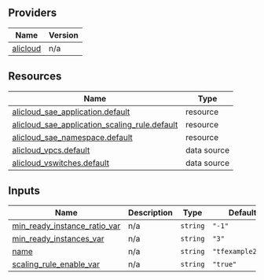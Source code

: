 <!-- BEGIN_TF_DOCS -->
## Providers

| Name | Version |
|------|---------|
| <a name="provider_alicloud"></a> [alicloud](#provider\_alicloud) | n/a |

## Resources

| Name | Type |
|------|------|
| [alicloud_sae_application.default](https://registry.terraform.io/providers/hashicorp/alicloud/latest/docs/resources/sae_application) | resource |
| [alicloud_sae_application_scaling_rule.default](https://registry.terraform.io/providers/hashicorp/alicloud/latest/docs/resources/sae_application_scaling_rule) | resource |
| [alicloud_sae_namespace.default](https://registry.terraform.io/providers/hashicorp/alicloud/latest/docs/resources/sae_namespace) | resource |
| [alicloud_vpcs.default](https://registry.terraform.io/providers/hashicorp/alicloud/latest/docs/data-sources/vpcs) | data source |
| [alicloud_vswitches.default](https://registry.terraform.io/providers/hashicorp/alicloud/latest/docs/data-sources/vswitches) | data source |

## Inputs

| Name | Description | Type | Default | Required |
|------|-------------|------|---------|:--------:|
| <a name="input_min_ready_instance_ratio_var"></a> [min\_ready\_instance\_ratio\_var](#input\_min\_ready\_instance\_ratio\_var) | n/a | `string` | `"-1"` | no |
| <a name="input_min_ready_instances_var"></a> [min\_ready\_instances\_var](#input\_min\_ready\_instances\_var) | n/a | `string` | `"3"` | no |
| <a name="input_name"></a> [name](#input\_name) | n/a | `string` | `"tfexample2014"` | no |
| <a name="input_scaling_rule_enable_var"></a> [scaling\_rule\_enable\_var](#input\_scaling\_rule\_enable\_var) | n/a | `string` | `"true"` | no |
<!-- END_TF_DOCS -->    